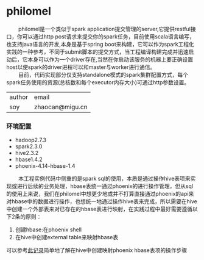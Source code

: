 # philomel
&nbsp;&nbsp;&nbsp;&nbsp;&nbsp;&nbsp;&nbsp;&nbsp;philomel是一个类似于spark application提交管理的server,它提供restful接口，你可以通过http post请求来提交你的spark任务，目前使用scala语言编写，也支持java语言的开发,本身是基于spring boot来构建，它可以作为spark工程化实践的一种参考，不同于submit脚本的提交方式，当工程编译构建完成并迅速启动后，它本身可以作为一个driver存在,当然在你启动该服务的机器上要正确设置host以使spark的driver进程可以和master与worker进行通信。<br>
&nbsp;&nbsp;&nbsp;&nbsp;&nbsp;&nbsp;&nbsp;&nbsp;目前，代码实现部分仅支持standalone模式的spark集群配置方式，每个spark任务使用的资源(总核数和每个executor内存大小)可通过http参数设置。

<table>
       <tr>
           <td>author</td>
           <td>email</td>
        </tr>
        <tr>
            <td>soy</td>
            <td>zhaocan@migu.cn</td>
        </tr>
 </table>
 
 
 
 ### 环境配置
   * hadoop2.7.3
   * spark2.3.0
   * hive2.3.2 
   * hbase1.4.2
   * phoenix-4.14-hbase-1.4

&nbsp;&nbsp;&nbsp;&nbsp;&nbsp;&nbsp;&nbsp;&nbsp;本工程实例代码中侧重的是spark sql的使用，本质是通过操作hive表项来实现或进行后续的业务处理，hbase表统一通过phoenix的进行操作管理，但从sql的使用上来说，我们在philomel中想更少地或并不打算直接通过phoenix的api来对hbase中的数据进行操作，也想统一地通过操作hive表来完成，所以需要在hive中创建一个外部表来对已存在的hbase表进行映射，在实践过程中最好需要遵循以下2条的原则：
 1. 创建hbase:在phoenix shell
 2. 在hive中创建external table来映射hbase表
   
可以参考[此记录](https://www.jianshu.com/p/09c30d2074d6)简单地了解在hive中创建映射phoenix hbase表项的操作步骤
